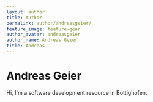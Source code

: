 ```yaml
---
layout: author
title: Author
permalink: author/andreasgeier/
feature_image: feature-gear
author_avatar: andreasgeier
author_name: Andreas Geier
title: Andreas
---
```


# Andreas Geier
Hi, I'm a software development resource in Bottighofen.
